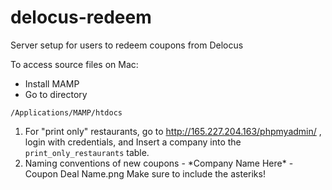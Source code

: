 # delocus-redeem
Server setup for users to redeem coupons from Delocus

To access source files on Mac: 
- Install MAMP
- Go to directory
```
/Applications/MAMP/htdocs
```



1. For "print only" restaurants, go to http://165.227.204.163/phpmyadmin/ , login with credentials, and Insert a company into the ```print_only_restaurants``` table.
2. Naming conventions of new coupons - \*Company Name Here\* - Coupon Deal Name.png     Make sure to include the asteriks! 
